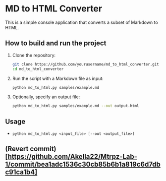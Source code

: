 # MD to HTML Converter

This is a simple console application that converts a subset of Markdown to HTML.

## How to build and run the project

1. Clone the repository:
    ```sh
    git clone https://github.com/yourusername/md_to_html_converter.git
    cd md_to_html_converter
    ```

2. Run the script with a Markdown file as input:
    ```sh
    python md_to_html.py samples/example.md
    ```

3. Optionally, specify an output file:
    ```sh
    python md_to_html.py samples/example.md --out output.html
    ```

## Usage

- `python md_to_html.py <input_file> [--out <output_file>]`

## (Revert commit)[https://github.com/Akella22/Mtrpz-Lab-1/commit/bea1adc1536c30cb85b6b1a819c6d7dbc91ca1b4]
